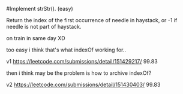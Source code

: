 #Implement strStr(). (easy) 

Return the index of the first occurrence of needle in haystack, or -1 if needle is not part of haystack.

on train in same day XD

too easy i think that's what indexOf working for..


v1 https://leetcode.com/submissions/detail/151429217/ 99.83

then i think may be the problem is how to archive indexOf?

v2 https://leetcode.com/submissions/detail/151430403/ 99.83